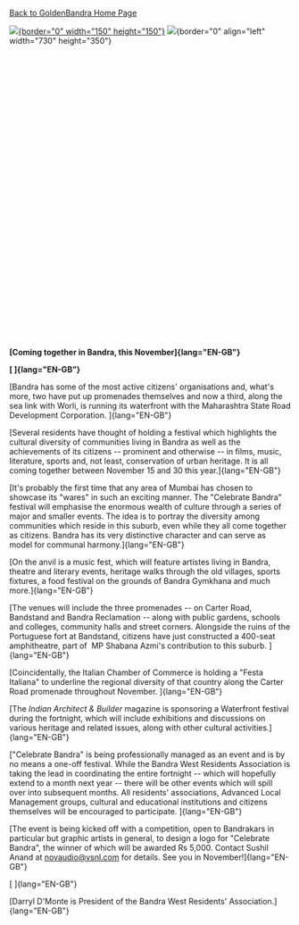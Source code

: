 [Back to GoldenBandra Home Page](http://www.goldenbandra.com/)

[![](../CelebAppeal.gif){border="0" width="150"
height="150"}](Appeal.htm) ![](FestOfBandraVisualBig.gif){border="0"
align="left" width="730" height="350"}

 

 

 

 

 

 

 

 

 

 

 

 

 

 

 

 

 

**[Coming together in Bandra, this November]{lang="EN-GB"}**

**[ ]{lang="EN-GB"}**

[Bandra has some of the most active citizens' organisations and, what's
more, two have put up promenades themselves and now a third, along the
sea link with Worli, is running its waterfront with the Maharashtra
State Road Development Corporation. ]{lang="EN-GB"}

[Several residents have thought of holding a festival which highlights
the cultural diversity of communities living in Bandra as well as the
achievements of its citizens -- prominent and otherwise \-- in films,
music, literature, sports and, not least, conservation of urban
heritage. It is all coming together between November 15 and 30 this
year.]{lang="EN-GB"}

[It's probably the first time that any area of Mumbai has chosen to
showcase its "wares" in such an exciting manner. The "Celebrate Bandra"
festival will emphasise the enormous wealth of culture through a series
of major and smaller events. The idea is to portray the diversity among
communities which reside in this suburb, even while they all come
together as citizens. Bandra has its very distinctive character and can
serve as model for communal harmony.]{lang="EN-GB"}

[On the anvil is a music fest, which will feature artistes living in
Bandra, theatre and literary events, heritage walks through the old
villages, sports fixtures, a food festival on the grounds of Bandra
Gymkhana and much more.]{lang="EN-GB"}

[The venues will include the three promenades -- on Carter Road,
Bandstand and Bandra Reclamation -- along with public gardens, schools
and colleges, community halls and street corners. Alongside the ruins of
the Portuguese fort at Bandstand, citizens have just constructed a
400-seat amphitheatre, part of  MP Shabana Azmi's contribution to this
suburb. ]{lang="EN-GB"}

[Coincidentally, the Italian Chamber of Commerce is holding a "Festa
Italiana" to underline the regional diversity of that country along the
Carter Road promenade throughout November. ]{lang="EN-GB"}

[The *Indian Architect & Builder* magazine is sponsoring a Waterfront
festival during the fortnight, which will include exhibitions and
discussions on various heritage and related issues, along with other
cultural activities.]{lang="EN-GB"}

["Celebrate Bandra" is being professionally managed as an event and is
by no means a one-off festival. While the Bandra West Residents
Association is taking the lead in coordinating the entire fortnight --
which will hopefully extend to a month next year -- there will be other
events which will spill over into subsequent months. All residents'
associations, Advanced Local Management groups, cultural and educational
institutions and citizens themselves will be encouraged to participate.
]{lang="EN-GB"}

[The event is being kicked off with a competition, open to Bandrakars in
particular but graphic artists in general, to design a logo for
"Celebrate Bandra", the winner of which will be awarded Rs 5,000.
Contact Sushil Anand at <novaudio@vsnl.com> for details. See you in
November!]{lang="EN-GB"}

[ ]{lang="EN-GB"}

[Darryl D'Monte is President of the Bandra West Residents'
Association.]{lang="EN-GB"}

 
